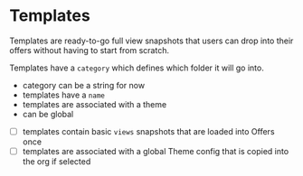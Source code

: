 # Templates

Templates are ready-to-go full view snapshots that users can drop into their offers without having to start from scratch.

Templates have a `category` which defines which folder it will go into. 

- category can be a string for now
- templates have a `name`
- templates are associated with a theme 
- can be global

- [ ] templates contain basic `views` snapshots that are loaded into Offers once 
- [ ] templates are associated with a global Theme config that is copied into the org if selected
